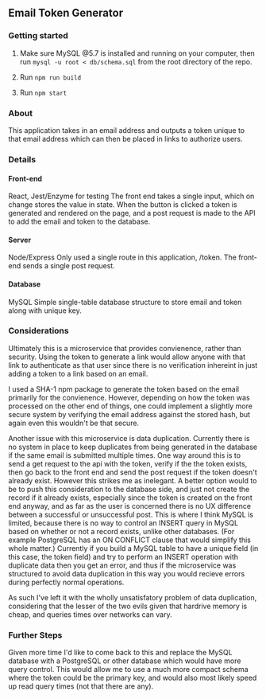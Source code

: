 ## Email Token Generator

### Getting started

1. Make sure MySQL @5.7 is installed and running on your computer, then run ```mysql -u root < db/schema.sql``` from the root directory of the repo.

2. Run ```npm run build```

3. Run ```npm start```


### About
This application takes in an email address and outputs a token unique to that email address which can then be placed in links to authorize users.

### Details
#### Front-end
React, Jest/Enzyme for testing
The front end takes a single input, which on change stores the value in state. When the button is clicked a token is generated and rendered on the page, and a post request is made to the API to add the email and token to the database. 

#### Server 
Node/Express
Only used a single route in this application, /token. The front-end sends a single post request.

#### Database
MySQL
Simple single-table database structure to store email and token along with unique key.

### Considerations

Ultimately this is a microservice that provides convienence, rather than security. Using the token to generate a link would allow anyone with that link to authenticate as that user since there is no verification inhereint in just adding a token to a link based on an email.

I used a SHA-1 npm package to generate the token based on the email primarily for the convienence. However, depending on how the token was processed on the other end of things, one could implement a slightly more secure system by verifying the email address against the stored hash, but again even this wouldn't be that secure. 

Another issue with this microservice is data duplication. Currently there is no system in place to keep duplicates from being generated in the database if the same email is submitted multiple times. One way around this is to send a get request to the api with the token, verify if the the token exists, then go back to the front end and send the post request if the token doesn't already exist. However this strikes me as inelegant. A better option would to be to push this consideration to the database side, and just not create the record if it already exists, especially since the token is created on the front end anyway, and as far as the user is concerned there is no UX difference between a successful or unsuccessful post. This is where I think MySQL is limited, because there is no way to control an INSERT query in MySQL based on whether or not a record exists, unlike other databases. (For example PostgreSQL has an ON CONFLICT clause that would simplify this whole matter.) Currently if you build a MySQL table to have a unique field (in this case, the token field) and try to perform an INSERT operation with duplicate data then you get an error, and thus if the microservice was structured to avoid data duplication in this way you would recieve errors during perfectly normal operations.

As such I've left it with the wholly unsatisfatory problem of data duplication, considering that the lesser of the two evils given that hardrive memory is cheap, and queries times over networks can vary. 


### Further Steps

Given more time I'd like to come back to this and replace the MySQL database with a PostgreSQL or other database which would have more query control. This would allow me to use a much more compact schema where the token could be the primary key, and would also most likely speed up read query times (not that there are any).





